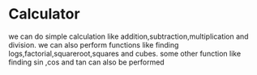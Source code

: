 # Calculator 
we can do simple calculation like addition,subtraction,multiplication and division.
we can also perform functions like finding logs,factorial,squareroot,squares and cubes.
some other function like finding sin ,cos and tan can also be performed
